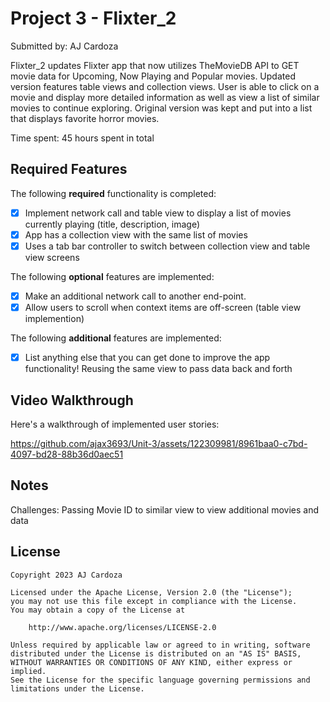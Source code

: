 # Project 3 - Flixter_2

Submitted by: AJ Cardoza

Flixter_2 updates Flixter app that now utilizes TheMovieDB API to GET movie data for Upcoming, Now Playing and Popular movies. Updated version features table views and collection views. User is able to click on a movie and display more detailed information as well as view a list of similar movies to continue exploring. Original version was kept and put into a list that displays favorite horror movies. 

Time spent: 45 hours spent in total

## Required Features

The following **required** functionality is completed:

- [X] Implement network call and table view to display a list of movies currently playing (title, description, image)
- [X] App has a collection view with the same list of movies
- [X] Uses a tab bar controller to switch between collection view and table view screens
 
The following **optional** features are implemented:

- [X] Make an additional network call to another end-point.	
- [X] Allow users to scroll when context items are off-screen (table view implemention)

The following **additional** features are implemented:

- [X] List anything else that you can get done to improve the app functionality!
      Reusing the same view to pass data back and forth

## Video Walkthrough

Here's a walkthrough of implemented user stories:


https://github.com/ajax3693/Unit-3/assets/122309981/8961baa0-c7bd-4097-bd28-88b36d0aec51



## Notes

Challenges:
Passing Movie ID to similar view to view additional movies and data

## License

    Copyright 2023 AJ Cardoza

    Licensed under the Apache License, Version 2.0 (the "License");
    you may not use this file except in compliance with the License.
    You may obtain a copy of the License at

        http://www.apache.org/licenses/LICENSE-2.0

    Unless required by applicable law or agreed to in writing, software
    distributed under the License is distributed on an "AS IS" BASIS,
    WITHOUT WARRANTIES OR CONDITIONS OF ANY KIND, either express or implied.
    See the License for the specific language governing permissions and
    limitations under the License.
